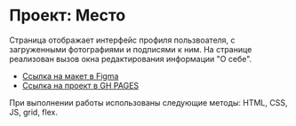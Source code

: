 # Проект: Место
Страница отображает интерфейс профиля пользвоателя, с загруженными фотографиями и подписями к ним.
На странице реализован вызов окна редактирования информации "О себе".

* [Ссылка на макет в Figma](https://www.figma.com/file/2cn9N9jSkmxD84oJik7xL7/JavaScript.-Sprint-4?node-id=0%3A1)
* [Ссылка на проект в GH PAGES](https://ataikh94.github.io/mesto/)
 
При выполнении работы использованы следующие методы:
HTML, CSS, JS, grid, flex.